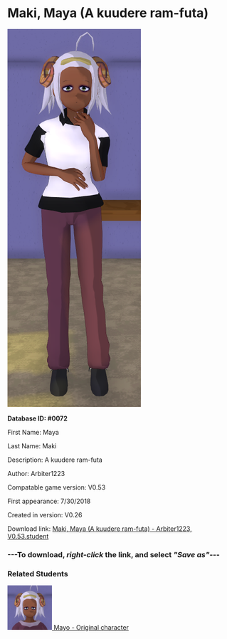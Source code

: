 # Maki, Maya (A kuudere ram-futa)

<img src="../../Files/Images/Maki, Maya (A kuudere ram-futa).png" title="Maki, Maya (A kuudere ram-futa) - Arbiter1223, V0.53">

**Database ID: #0072**

First Name: Maya

Last Name: Maki

Description: A kuudere ram-futa

Author: Arbiter1223

Compatable game version: V0.53

First appearance: 7/30/2018

Created in version: V0.26

Download link: <a href="https://raw.githubusercontent.com/Arbiter1223/Daigaku-Gurashi-Custom-Students/master/Files/Student%20Files/Maki%2C%20Maya%20(A%20kuudere%20ram-futa)%20-%20Arbiter1223%2C%20V0.53.student">Maki, Maya (A kuudere ram-futa) - Arbiter1223, V0.53.student</a>

### ---**To download, _right-click_ the link, and select _"Save as"_**---

### Related Students

<a href="Maki, Mayo (A kuudere with ram-horns).md"><img src="../../Files/Thumbs/Maki, Mayo (A kuudere with ram-horns).png" height="100" width="100" title="Maki, Mayo (A kuudere with ram-horns) - YamiToast, V0.53"></a><a href="Maki, Mayo (A kuudere with ram-horns).md"> Mayo - Original character</a>


